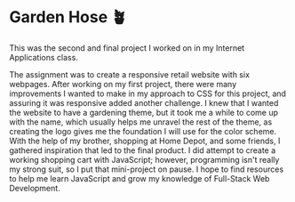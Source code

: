 # Garden Hose 🪴
This was the second and final project I worked on in my Internet Applications class.<br>

The assignment was to create a responsive retail website with six webpages. After working on my first project, there were many improvements I wanted to make in my approach to CSS for this project, and assuring it was responsive added another challenge. I knew that I wanted the website to have a gardening theme, but it took me a while to come up with the name, which usually helps me unravel the rest of the theme, as creating the logo gives me the foundation I will use for the color scheme. With the help of my brother, shopping at Home Depot, and some friends, I gathered inspiration that led to the final product. I did attempt to create a working shopping cart with JavaScript; however, programming isn't really my strong suit, so I put that mini-project on pause. I hope to find resources to help me learn JavaScript and grow my knowledge of Full-Stack Web Development.
